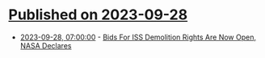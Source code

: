 # [Published on 2023-09-28](index.md)

* [2023-09-28, 07:00:00](https://science.slashdot.org/story/23/09/27/2222243/bids-for-iss-demolition-rights-are-now-open-nasa-declares?utm_source=rss1.0mainlinkanon&utm_medium=feed) - [Bids For ISS Demolition Rights Are Now Open, NASA Declares](https://science.slashdot.org/story/23/09/27/2222243/bids-for-iss-demolition-rights-are-now-open-nasa-declares?utm_source=rss1.0mainlinkanon&utm_medium=feed)
